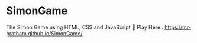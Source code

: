 # SimonGame 
The Simon Game using HTML, CSS and JavaScript
🔗 Play Here : https://mr-pratham.github.io/SimonGame/
